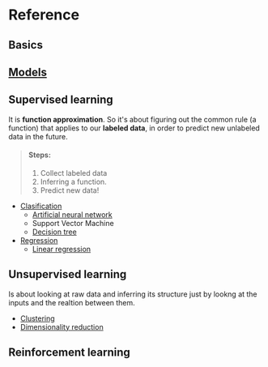 # Reference

## Basics

## [Models](https://github.com/javiabellan/machine-learning/tree/master/reference/models)

## Supervised learning

It is **function approximation**. So it's about figuring out the common rule (a function) that applies to our **labeled data**, in order to predict new unlabeled data in the future.

> #### Steps:
> 1. Collect labeled data
> 2. Inferring a function.
> 3. Predict new data!

 * [Clasification](https://github.com/javiabellan/machine-learning/tree/master/reference/models/classification)
   * [Artificial neural network](https://github.com/javiabellan/machine-learning/tree/master/reference/models/classification/artificial-neural-network)
   * Support Vector Machine
   * [Decision tree](https://github.com/javiabellan/machine-learning/tree/master/reference/models/classification/decision-tree)
 * [Regression](https://github.com/javiabellan/machine-learning/tree/master/reference/models/regression)
   * [Linear regression](https://github.com/javiabellan/machine-learning/tree/master/reference/models/regression/linear-regression)
   
## Unsupervised learning

Is about looking at raw data and inferring its structure just by lookng at the inputs and the realtion between them.


 * [Clustering](https://github.com/javiabellan/machine-learning/tree/master/reference/models/clustering)
 * [Dimensionality reduction](https://github.com/javiabellan/machine-learning/tree/master/reference/models/dimension-reduction)
 
## Reinforcement learning
